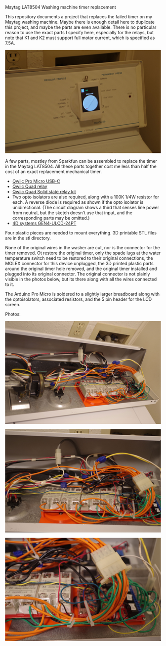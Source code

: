 Maytag LAT8504 Washing machine timer replacement

This repository documents a project that replaces the failed timer on my Maytag washing machine. Maybe there is
enough detail here to duplicate this project, and maybe the parts are even available. There is no particular
reason to use the exact parts I specify here, especially for the relays, but note that K1 and K2 must 
support full motor current, which is specified as 7.5A.

<p align='center'><img src='AsInstalled.jpg' alt='AsInstalled.jpg'/></p>

 A few parts, mostley from Sparkfun can be assembled to replace the timer in the Maytag LAT8504. All these
 parts together cost me less than half the cost of an exact replacement mechanical timer.
 <ul>
 <li> <a href='https://www.sparkfun.com/products/15795'>Qwiic Pro Micro USB-C</a></li>
 <li><a href='https://www.sparkfun.com/products/16566'>Qwiic Quad relay</a></li>
 <li><a href='https://www.sparkfun.com/products/16833'>Qwiic Quad Solid state relay kit</a></li>
 <li>Two opto isolators are also required, along with a 100K 1/4W resistor for each. A reverse diode is required
 as shown if the opto isolator is unidirectional. (The circuit diagram shows
 a third that senses line power from neutral, but the sketch doesn't use that input, and the 
 corresponding parts may be omitted.)
 <li><a href='https://4dsystems.com.au/gen4-ulcd-24pt'>4D systems GEN4-ULCD-24PT</a>
 </ul>

 Four plastic pieces are needed to mount everything. 3D printable STL files are in the stl 
 directory.

 None of the original wires in the washer are cut, nor is the connector for the timer removed. Ot
 restore the original timer, only the 
 spade lugs at the water temperature switch need to be restored to their original connections, the MOLEX connector for this
 device unplugged, the 3D printed plastic parts around the original timer hole removed, and the
 original timer installed and plugged into its original connector. The original connector is
 not plainly visible in the photos below, but its there along with all the wires connected to
 it.

 The Arduino Pro Micro is soldered to a slightly larger breadboard along with the optoisolators,
 associated resistors, and the 5 pin header for the LCD screen.


 Photos:
 <p align='center'><img src='Inside-front-panel-1.jpg' alt='Inside-front-panel-1.jpg'/></p>
<p align='center'><img src='Inside-front-panel-2.jpg' alt='Inside-front-panel-2.jpg'/></p>
<p align='center'><img src='Molex-connectors.jpg' alt='Molex-connectors.jpg'/></p>
